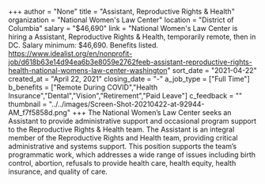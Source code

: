 +++
author = "None"
title = "Assistant, Reproductive Rights & Health"
organization = "National Women's Law Center"
location = "District of Columbia"
salary = "$46,690"
link = "National Women's Law Center is hiring a Assistant, Reproductive Rights & Health, temporarily remote, then in DC. Salary minimum: $46,690. Benefits listed. https://www.idealist.org/en/nonprofit-job/d618b63e14d94ea6b3e8059e2762feeb-assistant-reproductive-rights-health-national-womens-law-center-washington"
sort_date = "2021-04-22"
created_at = "April 22, 2021"
closing_date = "-"
a_job_type = ["Full Time"]
b_benefits = ["Remote During COVID","Health Insurance","Dental","Vision","Retirement","Paid Leave"]
c_feedback = ""
thumbnail = "../../images/Screen-Shot-20210422-at-92944-AM_f7f5858d.png"
+++
The National Women’s Law Center seeks an Assistant to provide administrative support and occasional program support to the Reproductive Rights & Health team. The Assistant is an integral member of the Reproductive Rights and Health team, providing critical administrative and systems support. This position supports the team’s programmatic work, which addresses a wide range of issues including birth control, abortion, refusals to provide health care, health equity, health insurance, and quality of care.